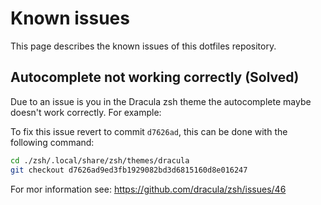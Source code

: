 # Known issues
This page describes the known issues of this dotfiles repository.

## Autocomplete not working correctly (Solved)
Due to an issue is you in the Dracula zsh theme the autocomplete maybe doesn't work correctly. For example:


To fix this issue revert to commit `d7626ad`, this can be done with the following command:

```bash
cd ./zsh/.local/share/zsh/themes/dracula
git checkout d7626ad9ed3fb1929082bd3d6815160d8e016247
```

For mor information see:
https://github.com/dracula/zsh/issues/46
